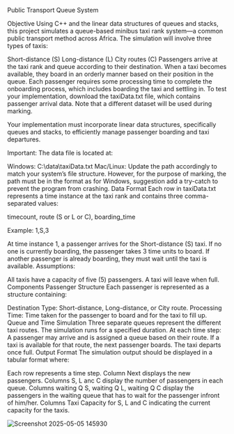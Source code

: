 Public Transport Queue System

Objective
Using C++ and the linear data structures of queues and stacks, this project simulates a queue-based minibus taxi rank system—a common public transport method across Africa. The simulation will involve three types of taxis:

Short-distance (S)
Long-distance (L)
City routes (C)
Passengers arrive at the taxi rank and queue according to their destination. When a taxi becomes available, they board in an orderly manner based on their position in the queue. Each passenger requires some processing time to complete the onboarding process, which includes boarding the taxi and settling in. To test your implementation, download the taxiData.txt file, which contains passenger arrival data. Note that a different dataset will be used during marking.

Your implementation must incorporate linear data structures, specifically queues and stacks, to efficiently manage passenger boarding and taxi departures.

Important: The data file is located at:

Windows: C:\\data\\taxiData.txt
Mac/Linux: Update the path accordingly to match your system’s file structure.  However, for the purpose of marking, the path must be in the format as for Windows, suggestion add a try-catch to prevent the program from crashing.
Data Format
Each row in taxiData.txt represents a time instance at the taxi rank and contains three comma-separated values:

timecount, route (S or L or C), boarding_time

Example:
1,S,3

At time instance 1, a passenger arrives for the Short-distance (S) taxi.
If no one is currently boarding, the passenger takes 3 time units to board.
If another passenger is already boarding, they must wait until the taxi is available.
Assumptions:

All taxis have a capacity of five (5) passengers.
A taxi will leave when full.
Components
Passenger Structure
Each passenger is represented as a structure containing:

Destination Type: Short-distance, Long-distance, or City route.
Processing Time: Time taken for the passenger to board and for the taxi to fill up.
Queue and Time Simulation
Three separate queues represent the different taxi routes.
The simulation runs for a specified duration.
At each time step:
A passenger may arrive and is assigned a queue based on their route.
If a taxi is available for that route, the next passenger boards.
The taxi departs once full.
Output Format
The simulation output should be displayed in a tabular format where:

Each row represents a time step.
Column Next displays the new passengers.
Columns S, L anc C display the number of passengers in each queue.
Columns waiting Q S, waiting Q L, waiting Q C display the passengers in the waiting queue that has to wait for the passenger infront of him/her. 
Columns Taxi Capacity for S, L and C indicating the current capacity for the taxis.

![Screenshot 2025-05-05 145930](https://github.com/user-attachments/assets/fb63b064-4be0-4ddc-aa7a-3ace00032fe3)
